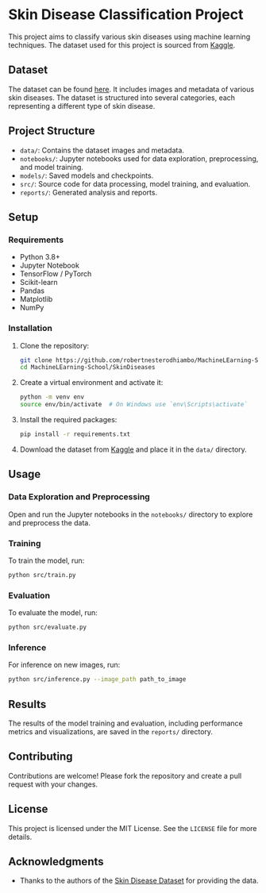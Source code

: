 # Skin Disease Classification Project

This project aims to classify various skin diseases using machine learning techniques. The dataset used for this project is sourced from [Kaggle](https://www.kaggle.com/datasets/subirbiswas19/skin-disease-dataset).

## Dataset

The dataset can be found [here](https://www.kaggle.com/datasets/subirbiswas19/skin-disease-dataset). It includes images and metadata of various skin diseases. The dataset is structured into several categories, each representing a different type of skin disease.

## Project Structure

- `data/`: Contains the dataset images and metadata.
- `notebooks/`: Jupyter notebooks used for data exploration, preprocessing, and model training.
- `models/`: Saved models and checkpoints.
- `src/`: Source code for data processing, model training, and evaluation.
- `reports/`: Generated analysis and reports.

## Setup

### Requirements

- Python 3.8+
- Jupyter Notebook
- TensorFlow / PyTorch
- Scikit-learn
- Pandas
- Matplotlib
- NumPy

### Installation

1. Clone the repository:
    ```bash
    git clone https://github.com/robertnesterodhiambo/MachineLEarning-School.git
    cd MachineLEarning-School/SkinDiseases
    ```

2. Create a virtual environment and activate it:
    ```bash
    python -m venv env
    source env/bin/activate  # On Windows use `env\Scripts\activate`
    ```

3. Install the required packages:
    ```bash
    pip install -r requirements.txt
    ```

4. Download the dataset from [Kaggle](https://www.kaggle.com/datasets/subirbiswas19/skin-disease-dataset) and place it in the `data/` directory.

## Usage

### Data Exploration and Preprocessing

Open and run the Jupyter notebooks in the `notebooks/` directory to explore and preprocess the data.

### Training

To train the model, run:
```bash
python src/train.py
```

### Evaluation

To evaluate the model, run:
```bash
python src/evaluate.py
```

### Inference

For inference on new images, run:
```bash
python src/inference.py --image_path path_to_image
```

## Results

The results of the model training and evaluation, including performance metrics and visualizations, are saved in the `reports/` directory.

## Contributing

Contributions are welcome! Please fork the repository and create a pull request with your changes.

## License

This project is licensed under the MIT License. See the `LICENSE` file for more details.

## Acknowledgments

- Thanks to the authors of the [Skin Disease Dataset](https://www.kaggle.com/datasets/subirbiswas19/skin-disease-dataset) for providing the data.